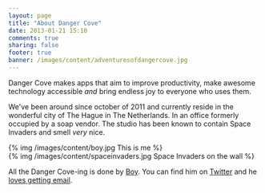 ```yaml
---
layout: page
title: "About Danger Cove"
date: 2013-01-21 15:10
comments: true
sharing: false
footer: true
banner: /images/content/adventuresofdangercove.jpg
---
```


Danger Cove makes apps that aim to improve productivity, make awesome technology accessible _and_ bring endless joy to everyone who uses them.

We've been around since october of 2011 and currently reside in the wonderful city of The Hague in The Netherlands. In an office formerly occupied by a soap vendor. The studio has been known to contain Space Invaders and smell _very_ nice.

<div class="row">
  <div class="span4">
    <div class="thumbnail">
    {% img /images/content/boy.jpg This is me %}
    </div>
  </div>
  <div class="span4">
    <div class="thumbnail">
    {% img /images/content/spaceinvaders.jpg Space Invaders on the wall %}
    </div>
  </div>
</div>

All the Danger Cove-ing is done by [Boy](http://boyvanamstel.nl). You can find him on [Twitter](http://twitter.com/boyvanamstel) and he [loves getting email](mailto:ahoy@dangercove.com).
